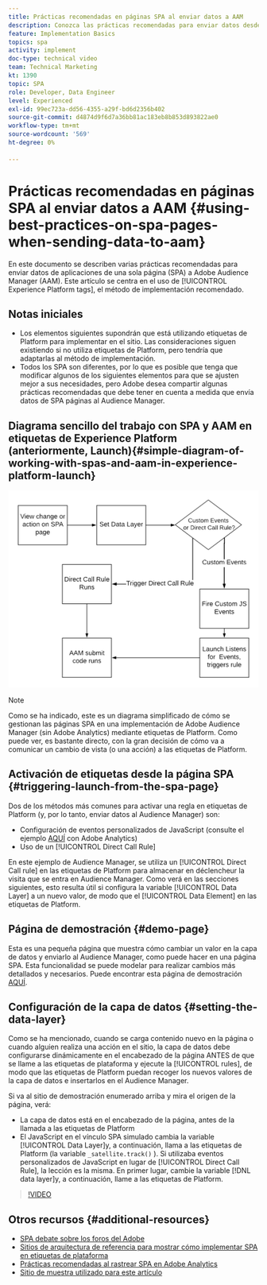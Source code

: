 ```yaml
---
title: Prácticas recomendadas en páginas SPA al enviar datos a AAM
description: Conozca las prácticas recomendadas para enviar datos desde aplicaciones de una sola página (SPA) a Adobe Audience Manager (AAM). Este artículo se centra en el uso de etiquetas de Experience Platform, el método de implementación recomendado.
feature: Implementation Basics
topics: spa
activity: implement
doc-type: technical video
team: Technical Marketing
kt: 1390
topic: SPA
role: Developer, Data Engineer
level: Experienced
exl-id: 99ec723a-dd56-4355-a29f-bd6d2356b402
source-git-commit: d4874d9f6d7a36bb81ac183eb8b853d893822ae0
workflow-type: tm+mt
source-wordcount: '569'
ht-degree: 0%

---
```


# Prácticas recomendadas en páginas SPA al enviar datos a AAM {#using-best-practices-on-spa-pages-when-sending-data-to-aam}

En este documento se describen varias prácticas recomendadas para enviar datos de aplicaciones de una sola página (SPA) a Adobe Audience Manager (AAM). Este artículo se centra en el uso de [!UICONTROL Experience Platform tags], el método de implementación recomendado.

## Notas iniciales

* Los elementos siguientes supondrán que está utilizando etiquetas de Platform para implementar en el sitio. Las consideraciones siguen existiendo si no utiliza etiquetas de Platform, pero tendría que adaptarlas al método de implementación.
* Todos los SPA son diferentes, por lo que es posible que tenga que modificar algunos de los siguientes elementos para que se ajusten mejor a sus necesidades, pero Adobe desea compartir algunas prácticas recomendadas que debe tener en cuenta a medida que envía datos de SPA páginas al Audience Manager.

## Diagrama sencillo del trabajo con SPA y AAM en etiquetas de Experience Platform (anteriormente, Launch){#simple-diagram-of-working-with-spas-and-aam-in-experience-platform-launch}

![spa para aam en etiquetas](assets/spa_for_aam_in_launch.png)

>[!NOTE]
>Como se ha indicado, este es un diagrama simplificado de cómo se gestionan las páginas SPA en una implementación de Adobe Audience Manager (sin Adobe Analytics) mediante etiquetas de Platform. Como puede ver, es bastante directo, con la gran decisión de cómo va a comunicar un cambio de vista (o una acción) a las etiquetas de Platform.

## Activación de etiquetas desde la página SPA {#triggering-launch-from-the-spa-page}

Dos de los métodos más comunes para activar una regla en etiquetas de Platform (y, por lo tanto, enviar datos al Audience Manager) son:

* Configuración de eventos personalizados de JavaScript (consulte el ejemplo [AQUÍ](https://helpx.adobe.com/analytics/kt/using/spa-analytics-best-practices-feature-video-use.html) con Adobe Analytics)
* Uso de un [!UICONTROL Direct Call Rule]

En este ejemplo de Audience Manager, se utiliza un [!UICONTROL Direct Call rule] en las etiquetas de Platform para almacenar en déclencheur la visita que se entra en Audience Manager. Como verá en las secciones siguientes, esto resulta útil si configura la variable [!UICONTROL Data Layer] a un nuevo valor, de modo que el [!UICONTROL Data Element] en las etiquetas de Platform.

## Página de demostración {#demo-page}

Esta es una pequeña página que muestra cómo cambiar un valor en la capa de datos y enviarlo al Audience Manager, como puede hacer en una página SPA. Esta funcionalidad se puede modelar para realizar cambios más detallados y necesarios. Puede encontrar esta página de demostración [AQUÍ](https://aam.enablementadobe.com/SPA-Launch.html).

## Configuración de la capa de datos {#setting-the-data-layer}

Como se ha mencionado, cuando se carga contenido nuevo en la página o cuando alguien realiza una acción en el sitio, la capa de datos debe configurarse dinámicamente en el encabezado de la página ANTES de que se llame a las etiquetas de plataforma y ejecute la [!UICONTROL rules], de modo que las etiquetas de Platform puedan recoger los nuevos valores de la capa de datos e insertarlos en el Audience Manager.

Si va al sitio de demostración enumerado arriba y mira el origen de la página, verá:

* La capa de datos está en el encabezado de la página, antes de la llamada a las etiquetas de Platform
* El JavaScript en el vínculo SPA simulado cambia la variable [!UICONTROL Data Layer]y, a continuación, llama a las etiquetas de Platform (la variable `_satellite.track()` ). Si utilizaba eventos personalizados de JavaScript en lugar de [!UICONTROL Direct Call Rule], la lección es la misma. En primer lugar, cambie la variable [!DNL data layer]y, a continuación, llame a las etiquetas de Platform.

>[!VIDEO](https://video.tv.adobe.com/v/23322/?quality=12)

## Otros recursos {#additional-resources}

* [SPA debate sobre los foros del Adobe](https://forums.adobe.com/thread/2451022)
* [Sitios de arquitectura de referencia para mostrar cómo implementar SPA en etiquetas de plataforma](https://helpx.adobe.com/experience-manager/kt/integration/using/launch-reference-architecture-SPA-tutorial-implement.html)
* [Prácticas recomendadas al rastrear SPA en Adobe Analytics](https://helpx.adobe.com/analytics/kt/using/spa-analytics-best-practices-feature-video-use.html)
* [Sitio de muestra utilizado para este artículo](https://aam.enablementadobe.com/SPA-Launch.html)
